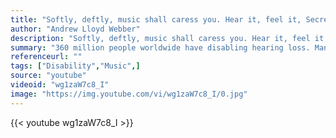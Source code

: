 ```yaml
---
title: "Softly, deftly, music shall caress you. Hear it, feel it, Secretly possess you."
author: "Andrew Lloyd Webber"
description: "Softly, deftly, music shall caress you. Hear it, feel it, Secretly possess you. - Andrew Lloyd Webber quotes from GetInspired365.com"
summary: "360 million people worldwide have disabling hearing loss. Many of whom cannot reach or afford help. For his new music video, Matt Nathanson decided to join Starkey Hearing Foundation in Peru to help raise awareness and funds for people struggling with hearing loss. Over a span of 48 hours, they gave away 1000+ hearing aids and after-care to those in need. 100% of artist and label proceeds from this video are being donated to Starkey Hearing Foundation. For more information on how you can help, g"
referenceurl: ""
tags: ["Disability","Music",]
source: "youtube"
videoid: "wg1zaW7c8_I"
image: "https://img.youtube.com/vi/wg1zaW7c8_I/0.jpg"
---
```


{{< youtube wg1zaW7c8_I >}}
